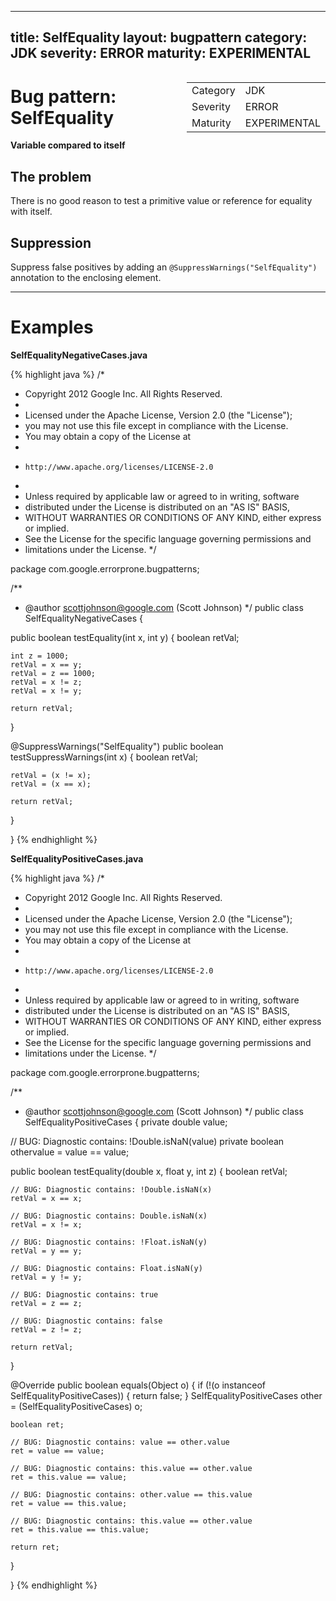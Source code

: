 <!--
*** AUTO-GENERATED, DO NOT MODIFY ***
To make changes, edit the @BugPattern annotation or the explanation in docs/bugpattern.
-->

---
title: SelfEquality
layout: bugpattern
category: JDK
severity: ERROR
maturity: EXPERIMENTAL
---

<div style="float:right;"><table id="metadata">
<tr><td>Category</td><td>JDK</td></tr>
<tr><td>Severity</td><td>ERROR</td></tr>
<tr><td>Maturity</td><td>EXPERIMENTAL</td></tr>
</table></div>

# Bug pattern: SelfEquality
__Variable compared to itself__

## The problem
There is no good reason to test a primitive value or reference for equality with itself.

## Suppression
Suppress false positives by adding an `@SuppressWarnings("SelfEquality")` annotation to the enclosing element.

----------

# Examples
__SelfEqualityNegativeCases.java__

{% highlight java %}
/*
 * Copyright 2012 Google Inc. All Rights Reserved.
 *
 * Licensed under the Apache License, Version 2.0 (the "License");
 * you may not use this file except in compliance with the License.
 * You may obtain a copy of the License at
 *
 *     http://www.apache.org/licenses/LICENSE-2.0
 *
 * Unless required by applicable law or agreed to in writing, software
 * distributed under the License is distributed on an "AS IS" BASIS,
 * WITHOUT WARRANTIES OR CONDITIONS OF ANY KIND, either express or implied.
 * See the License for the specific language governing permissions and
 * limitations under the License.
 */

package com.google.errorprone.bugpatterns;

/**
 * @author scottjohnson@google.com (Scott Johnson)
 */
public class SelfEqualityNegativeCases {

  public boolean testEquality(int x, int y) {
    boolean retVal;

    int z = 1000;
    retVal = x == y;
    retVal = z == 1000;
    retVal = x != z;
    retVal = x != y;

    return retVal;
  }

  @SuppressWarnings("SelfEquality")
  public boolean testSuppressWarnings(int x) {
    boolean retVal;

    retVal = (x != x);
    retVal = (x == x);

    return retVal;
  }

}
{% endhighlight %}

__SelfEqualityPositiveCases.java__

{% highlight java %}
/*
 * Copyright 2012 Google Inc. All Rights Reserved.
 *
 * Licensed under the Apache License, Version 2.0 (the "License");
 * you may not use this file except in compliance with the License.
 * You may obtain a copy of the License at
 *
 *     http://www.apache.org/licenses/LICENSE-2.0
 *
 * Unless required by applicable law or agreed to in writing, software
 * distributed under the License is distributed on an "AS IS" BASIS,
 * WITHOUT WARRANTIES OR CONDITIONS OF ANY KIND, either express or implied.
 * See the License for the specific language governing permissions and
 * limitations under the License.
 */

package com.google.errorprone.bugpatterns;

/**
 * @author scottjohnson@google.com (Scott Johnson)
 */
public class SelfEqualityPositiveCases {
  private double value;
  
  // BUG: Diagnostic contains: !Double.isNaN(value)
  private boolean othervalue = value == value;

  public boolean testEquality(double x, float y, int z) {
    boolean retVal;

    // BUG: Diagnostic contains: !Double.isNaN(x)
    retVal = x == x;
    
    // BUG: Diagnostic contains: Double.isNaN(x)
    retVal = x != x;
    
    // BUG: Diagnostic contains: !Float.isNaN(y)
    retVal = y == y;
    
    // BUG: Diagnostic contains: Float.isNaN(y)
    retVal = y != y;
    
    // BUG: Diagnostic contains: true
    retVal = z == z;
    
    // BUG: Diagnostic contains: false
    retVal = z != z;

    return retVal;
  }

  @Override
  public boolean equals(Object o) {
    if (!(o instanceof SelfEqualityPositiveCases)) {
      return false;
    }
    SelfEqualityPositiveCases other = (SelfEqualityPositiveCases) o;

    boolean ret;

    // BUG: Diagnostic contains: value == other.value
    ret = value == value;
    
    // BUG: Diagnostic contains: this.value == other.value
    ret = this.value == value;
    
    // BUG: Diagnostic contains: other.value == this.value
    ret = value == this.value;
    
    // BUG: Diagnostic contains: this.value == other.value
    ret = this.value == this.value;

    return ret;
  }

}
{% endhighlight %}

